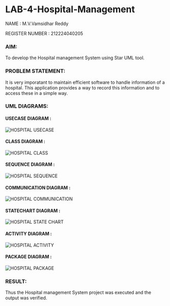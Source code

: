 # LAB-4-Hospital-Management
NAME : M.V.Vamsidhar Reddy

REGISTER NUMBER : 212224040205

### AIM:
To develop the Hospital management System using Star UML tool.

### PROBLEM STATEMENT:
It is very imporatant to maintain efficient software to handle information of a hospital.
This application provides a way to record this information and to access these in a simple way.

### UML DIAGRAMS:

#### USECASE DIAGRAM :

![HOSPITAL USECASE](https://github.com/23005529/LAB-4-Hospital-Management/assets/139842207/21501bb2-aaa1-49be-8180-304d0dbe6b67)

#### CLASS DIAGRAM :

![HOSPITAL CLASS](https://github.com/23005529/LAB-4-Hospital-Management/assets/139842207/a4cf80cc-4dcb-401a-876f-5831b8e921d4)

#### SEQUENCE DIAGRAM :

![HOSPITAL SEQUENCE](https://github.com/23005529/LAB-4-Hospital-Management/assets/139842207/87e7e8cc-0423-490c-9783-c4d7428ab713)

#### COMMUNICATION DIAGRAM :

![HOSPITAL COMMUNICATION](https://github.com/23005529/LAB-4-Hospital-Management/assets/139842207/13295fce-fc6f-44a0-9cb0-c59e2be2c0ab)

#### STATECHART DIAGRAM :

![HOSPITAL STATE CHART](https://github.com/23005529/LAB-4-Hospital-Management/assets/139842207/dedbc4ce-69e6-4104-8c0f-ee8dc123254c)

#### ACTIVITY DIAGRAM :

![HOSPITAL ACTIVITY](https://github.com/23005529/LAB-4-Hospital-Management/assets/139842207/316e38da-953b-4236-94f0-7215cce3186d)

#### PACKAGE DIAGRAM :

![HOSPITAL PACKAGE](https://github.com/23005529/LAB-4-Hospital-Management/assets/139842207/b795db96-c75b-46b9-90c1-29af084d86fd)

### RESULT:
Thus the Hospital management System project was executed and the output was verified.
